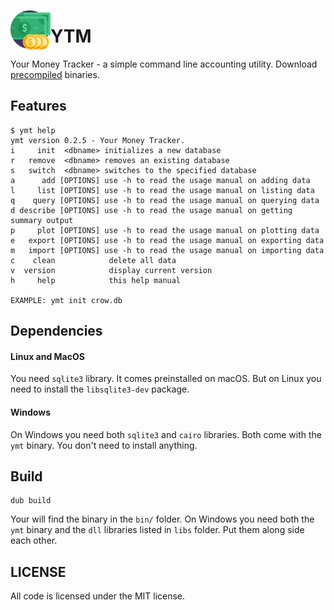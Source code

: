 <img src="imgs/money.png" width="64" height="64" align="left"></img>
# YTM
Your Money Tracker - a simple command line accounting utility. Download [precompiled](https://github.com/rillki/ymt/releases) binaries.

## Features
```
$ ymt help
ymt version 0.2.5 - Your Money Tracker.
i     init  <dbname> initializes a new database
r   remove  <dbname> removes an existing database
s   switch  <dbname> switches to the specified database
a      add [OPTIONS] use -h to read the usage manual on adding data
l     list [OPTIONS] use -h to read the usage manual on listing data
q    query [OPTIONS] use -h to read the usage manual on querying data
d describe [OPTIONS] use -h to read the usage manual on getting summary output
p     plot [OPTIONS] use -h to read the usage manual on plotting data
e   export [OPTIONS] use -h to read the usage manual on exporting data
m   import [OPTIONS] use -h to read the usage manual on importing data
c    clean            delete all data
v  version            display current version
h     help            this help manual

EXAMPLE: ymt init crow.db
```

## Dependencies
#### Linux and MacOS
You need `sqlite3` library. It comes preinstalled on macOS. But on Linux you need to install the `libsqlite3-dev` package. 

#### Windows
On Windows you need both `sqlite3` and `cairo` libraries. Both come with the `ymt` binary. You don't need to install anything.

## Build
```
dub build
```

Your will find the binary in the `bin/` folder. On Windows you need both the `ymt` binary and the `dll` libraries listed in `libs` folder. Put them along side each other.

## LICENSE
All code is licensed under the MIT license.

